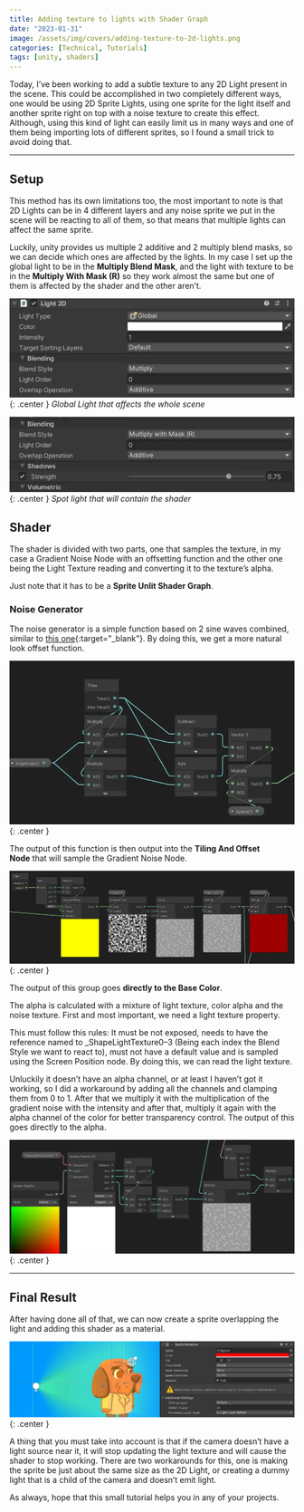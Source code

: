 ```yaml
---
title: Adding texture to lights with Shader Graph
date: "2023-01-31"
image: /assets/img/covers/adding-texture-to-2d-lights.png
categories: [Technical, Tutorials]
tags: [unity, shaders]
---
```


Today, I’ve been working to add a subtle texture to any 2D Light present in the scene. This could be accomplished in two completely different ways, one would be using 2D Sprite Lights, using one sprite for the light itself and another sprite right on top with a noise texture to create this effect. Although, using this kind of light can easily limit us in many ways and one of them being importing lots of different sprites, so I found a small trick to avoid doing that.

---

## **Setup**

This method has its own limitations too, the most important to note is that 2D Lights can be in 4 different layers and any noise sprite we put in the scene will be reacting to all of them, so that means that multiple lights can affect the same sprite.

Luckily, unity provides us multiple 2 additive and 2 multiply blend masks, so we can decide which ones are affected by the lights. In my case I set up the global light to be in the **Multiply Blend Mask**, and the light with texture to be in the **Multiply With Mask (R)** so they work almost the same but one of them is affected by the shader and the other aren’t.

![Desktop View](/assets/img/tutorials/adding-texture-to-2d-lights/Untitled.png){: .center }
_Global Light that affects the whole scene_

![Desktop View](/assets/img/tutorials/adding-texture-to-2d-lights/Untitled%201.png){: .center }
_Spot light that will contain the shader_

## Shader

The shader is divided with two parts, one that samples the texture, in my case a Gradient Noise Node with an offsetting function and the other one being the Light Texture reading and converting it to the texture’s alpha.

Just note that it has to be a **Sprite Unlit Shader Graph**.

### Noise Generator

The noise generator is a simple function based on 2 sine waves combined, similar to [this one](https://www.wolframalpha.com/input?i=plot+%7By%3D-cos%28t%29%2Bt%2Cx%3Dcos%28t%29%2Bt%7D+from+-12+to+12){:target="_blank"}. By doing this, we get a more natural look offset function.

![Desktop View](/assets/img/tutorials/adding-texture-to-2d-lights/Untitled%202.png){: .center }

The output of this function is then output into the **Tiling And Offset Node** that will sample the Gradient Noise Node.

![Desktop View](/assets/img/tutorials/adding-texture-to-2d-lights/Untitled%203.png){: .center }

The output of this group goes **directly to the Base Color**.

The alpha is calculated with a mixture of light texture, color alpha and the noise texture. First and most important, we need a light texture property.

This must follow this rules: It must be not exposed, needs to have the reference named to _ShapeLightTexture0–3 (Being each index the Blend Style we want to react to), must not have a default value and is sampled using the Screen Position node. By doing this, we can read the light texture.

Unluckily it doesn’t have an alpha channel, or at least I haven’t got it working, so I did a workaround by adding all the channels and clamping them from 0 to 1. After that we multiply it with the multiplication of the gradient noise with the intensity and after that, multiply it again with the alpha channel of the color for better transparency control. The output of this goes directly to the alpha.

![Desktop View](/assets/img/tutorials/adding-texture-to-2d-lights/Untitled%204.png){: .center }

---

## **Final Result**

After having done all of that, we can now create a sprite overlapping the light and adding this shader as a material.

![Desktop View](/assets/img/tutorials/adding-texture-to-2d-lights/Untitled%205.png){: .center }

A thing that you must take into account is that if the camera doesn’t have a light source near it, it will stop updating the light texture and will cause the shader to stop working. There are two workarounds for this, one is making the sprite be just about the same size as the 2D Light, or creating a dummy light that is a child of the camera and doesn’t emit light.

As always, hope that this small tutorial helps you in any of your projects.
